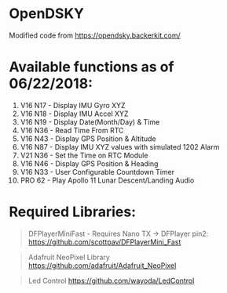 # OpenDSKY
Modified code from https://opendsky.backerkit.com/

# Available functions as of 06/22/2018:
1.  V16 N17 - Display IMU Gyro XYZ
2.  V16 N18 - Display IMU Accel XYZ
3.  V16 N19 - Display Date(Month/Day) & Time
4.  V16 N36 - Read Time From RTC
5.  V16 N43 - Display GPS Position & Altitude
6.  V16 N87 - Display IMU XYZ values with simulated 1202 Alarm
7.  V21 N36 - Set the Time on RTC Module
8.  V16 N46 - Display GPS Position & Heading
9.  V16 N33 - User Configurable Countdown Timer
10. PRO 62  - Play Apollo 11 Lunar Descent/Landing Audio

# Required Libraries:
> DFPlayerMiniFast - Requires Nano TX -> DFPlayer pin2: 
https://github.com/scottpav/DFPlayerMini_Fast

> Adafruit NeoPixel Library 
https://github.com/adafruit/Adafruit_NeoPixel

> Led Control 
https://github.com/wayoda/LedControl
